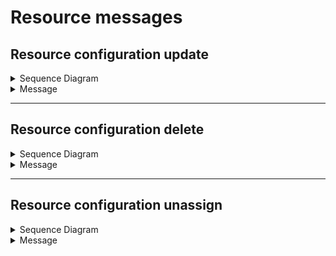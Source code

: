 # Resource messages

## Resource configuration update

<details><summary>Sequence Diagram</summary>

 ![alt text](https://github.com/opsramp/sdk2.0/blob/55a9b1c8959b44da3f93d2b3b933642122aee7a4/images/resource_configuration_update.png)
</details>

<details><summary>Message</summary>

```json
{
  "messageId": "9f9df5e7-1849-4c50-b78d-a075dad7ca25",
  "messageVersion": "2.0.0",
  "module": "Monitoring",
  "subtype": "Resource",
  "action": "Update",
  "managementProfileId": "9d3f3eec-28f9-4696-9b8b-1d801692e036",
  "payload": {
    "resources": {
      "resourceId": "cb17e82a-dc35-4334-8c46-7539ecef4f8f",
      "moId": "vcenter1@host1",
      "appConfigId": "ADAPTER-MANIFEST-65a5e123-65ad-41bc-8247-e8b12b11c09c",
      "signature": "to be filled",
      "templateCustomization": {},
      "credentialId": [],
      "templates": [
        {
          "templateId": "2ff1793f-edbc-426d-ada1-1cd30af71c55",
          "app": "mock-vcenter-tested",
          "nativeType": "host"
        }
      ]
    }
  }
}

```
</details>

---

## Resource configuration delete

<details><summary>Sequence Diagram</summary>

![alt text](https://github.com/opsramp/sdk2.0/blob/8ed6146eac803981ecabc6ddfeaeb408a0b1fcce/images/resource_configuration_delete.png)

</details>

<details><summary>Message</summary>

```json
{
  "messageId": "4d52ee94-78be-4574-bee0-245cade5398d",
  "messageVersion": "2.0.0",
  "app": "mock-vcenter-tested",
  "module": "Monitoring",
  "subtype": "Resource",
  "action": "Delete",
  "managementProfileId": "9d3f3eec-28f9-4696-9b8b-1d801692e036",
  "appConfigId": "ADAPTER-MANIFEST-3c53e214-49fd-4755-85fe-883e6d6a0bfe",
  "payload": {
    "resourceId": "cf9335ae-0e18-4c8b-89a0-b53915beb7c6"
  }
}

```
</details>

---

## Resource configuration unassign

<details><summary>Sequence Diagram</summary>

![alt text](https://github.com/opsramp/sdk2.0/blob/8ed6146eac803981ecabc6ddfeaeb408a0b1fcce/images/resource_configuration_unassign.png)

</details>

<details><summary>Message</summary>

```json
{
  "messageId": "c76339e8-b5d1-499e-9a45-54a17648c8a5",
  "messageVersion": "2.0.0",
  "module": "Monitoring",
  "subtype": "Resource",
  "action": "UnAssign",
  "managementProfileId": "9d3f3eec-28f9-4696-9b8b-1d801692e036",
  "payload": {
    "resources": {
      "resourceId": [
        "8a09ba6b-dc73-4076-be55-500430105025"
      ],
      "templateId": "2ff1793f-edbc-426d-ada1-1cd30af71c55",
      "app": "mock-vcenter-tested",
      "nativeType": "host",
      "appConfigId": "ADAPTER-MANIFEST-678227c7-0e12-4cac-b36c-6b640f708997"
    }
  }
}

```
</details>

